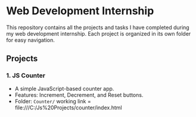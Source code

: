 # Web Development Internship

This repository contains all the projects and tasks I have completed during my web development internship. Each project is organized in its own folder for easy navigation.

## Projects

### 1. JS Counter
- A simple JavaScript-based counter app.
- Features: Increment, Decrement, and Reset buttons.
- Folder: `Counter/`
working link = file:///C:/Js%20Projects/counter/index.html
